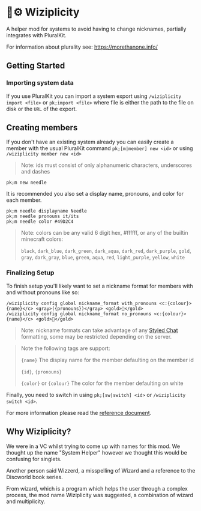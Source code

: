 # 🧙⚙️ Wiziplicity
A helper mod for systems to avoid having to change nicknames, partially integrates with PluralKit.

For information about plurality see: https://morethanone.info/

## Getting Started

### Importing system data
If you use PluralKit you can import a system export using `/wiziplicity import <file>` or `pk;import <file>` where file is either the path to the file on disk or the `URL` of the export.

## Creating members
If you don't have an existing system already you can easily create a member with the usual PluralKit command `pk;[m|member] new <id>` or using `/wiziplicity member new <id>`
> Note: ids must consist of only alphanumeric characters, underscores and dashes
```
pk;m new needle
```
It is recommended you also set a display name, pronouns, and color for each member.
```
pk;m needle displayname Needle
pk;m needle pronouns it/its
pk;m needle color #49D2C4
```
> Note: colors can be any valid 6 digit hex, #ffffff, or any of the builtin minecraft colors:
> 
> `black`, `dark_blue`, `dark_green`, `dark_aqua`, `dark_red`, `dark_purple`, `gold`, `gray`, `dark_gray`, `blue`, `green`, `aqua`, `red`, `light_purple`, `yellow`, `white`

### Finalizing Setup
To finish setup you'll likely want to set a nickname format for members with and without pronouns like so:
```
/wiziplicity config global nickname_format with_pronouns <c:{colour}>{name}</c> <gray>({pronouns})</gray> <gold>🧭</gold>
/wiziplicity config global nickname_format no_pronouns <c:{colour}>{name}</c> <gold>🧭</gold>
```
> Note: nickname formats can take advantage of any [Styled Chat](https://placeholders.pb4.eu/user/text-format/) formatting, some may be restricted depending on the server.

> Note the following tags are support:
>
> `{name}` The display name for the member defaulting on the member id
>
> `{id}`, `{pronouns}`
> 
> `{color}` or `{colour}` The color for the member defaulting on white

Finally, you need to switch in using `pk;[sw|switch] <id>` or `/wiziplicity switch <id>`.

For more information please read the [reference document](https://github.com/CompassSystem/wiziplicity/blob/main/documents/main.md).

## Why Wiziplicity?

We were in a VC whilst trying to come up with names for this mod. We thought up the name "System Helper" however we thought this would be confusing for singlets.

Another person said Wizzerd, a misspelling of Wizard and a reference to the Discworld book series.

From wizard, which is a program which helps the user through a complex process, the mod name Wiziplicity was suggested, a combination of wizard and multiplicity.

